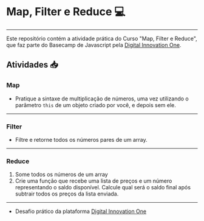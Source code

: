 # Map, Filter e Reduce :computer:
***
Este repositório contém a atividade prática do Curso "Map, Filter e Reduce", que faz parte do Basecamp de Javascript pela [Digital Innovation One](https://digitalinnovation.one/).

## Atividades :inbox_tray:

### Map
- Pratique a sintaxe de multiplicação de números, uma vez utilizando o parâmetro `this` de um objeto criado por você, e depois sem ele.
***
### Filter
- Filtre e retorne todos os números pares de um array.
***
### Reduce
1. Some todos os números de um array
2. Crie uma função que recebe uma lista de preços e um número representando o saldo disponível. Calcule qual será o saldo final após subtrair todos os preços da lista enviada.
***
- Desafio prático da plataforma [Digital Innovation One](https://web.digitalinnovation.one/home "Digital Innovation One")